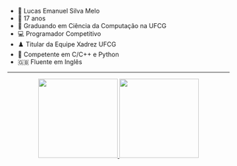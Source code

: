 - 👤 Lucas Emanuel Silva Melo
- 📆 17 anos
- 🏫 Graduando em Ciência da Computação na UFCG
- 💻 Programador Competitivo
- ♟️ Titular da Equipe Xadrez UFCG
- 🔧 Competente em C/C++ e Python
- 🇬🇧 Fluente em Inglês


---





<div align="center">
  <a href="https://github.com/LeLucasGH">
  <img height="180em" src="https://github-readme-stats.vercel.app/api?username=LeLucasGH&show_icons=true&theme=chartreuse-dark&include_all_commits=true&count_private=true"/>
  <img height="180em" src="https://github-readme-stats.vercel.app/api/top-langs/?username=LeLucasGH&layout=compact&langs_count=7&theme=chartreuse-dark"/>
</div>
  
<!--
**LeLucasGH/LeLucasGH** is a ✨ _special_ ✨ repository because its `README.md` (this file) appears on your GitHub profile.

Here are some ideas to get you started:

- 🔭 I’m currently working on ...
- 🌱 I’m currently learning ...
- 👯 I’m looking to collaborate on ...
- 🤔 I’m looking for help with ...
- 💬 Ask me about ...
- 📫 How to reach me: ...
- 😄 Pronouns: ...
- ⚡ Fun fact: ...
-->
